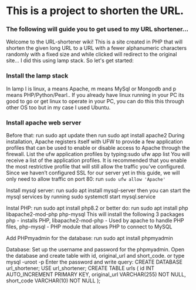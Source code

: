 # This is a project to shorten the URL.
### The following will guide you to get used to my URL shortener...
Welcome to the URL-shortener wiki! This is a site created in PHP that will shorten the given long URL to a URL with a fewer alphanumeric characters randomly with a fixed size and while clicked will redirect to the original site... I did this using lamp stack. So let's get started:

### Install the lamp stack
In lamp l is linux, a means Apache, m means MySql or Mongodb and p means PHP/Python/Pearl.. If you already have linux running in your PC its good to go or get linux to operate in your PC, you can do this this through other OS too but in my case I used Ubuntu.

### Install apache web server
Before that: run sudo apt update
then run sudo apt install apache2
During installation, Apache registers itself with UFW to provide a few application profiles that can be used to enable or disable access to Apache through the firewall. List the ufw application profiles by typing:sudo ufw app list
You will receive a list of the application profiles. It is recommended that you enable the most restrictive profile that will still allow the traffic you’ve configured. Since we haven’t configured SSL for our server yet in this guide, we will only need to allow traffic on port 80:
run `sudo ufw allow 'Apache'`


Install mysql server:
run sudo apt install mysql-server
then you can start the mysql services by running sudo systemctl start mysql.service


Instal PHP:
run sudo apt install php8.2
or better do:
run sudo apt install php libapache2-mod-php php-mysql
This will install the following 3 packages php - installs PHP, libapache2-mod-php - Used by apache to handle PHP files, php-mysql - PHP module that allows PHP to connect to MySQL

Add PHPmyadmin for the database:
run sudo apt install phpmyadmin


Database:
Set up the username and password for the phpmyadmin. Open the database and create table with id, original_url and short_code. or type mysql -uroot -p Enter the password and write query:
CREATE DATABASE url_shortener; USE url_shortener; CREATE TABLE urls ( id INT AUTO_INCREMENT PRIMARY KEY, original_url VARCHAR(255) NOT NULL, short_code VARCHAR(10) NOT NULL );
